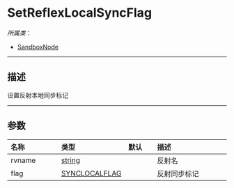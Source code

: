 # SetReflexLocalSyncFlag

*所属类*：
* [SandboxNode](/Api/Classes/Base/SandboxNode.md)
------------------------------------------------------------------------------------------
## 描述

设置反射本地同步标记

------------------------------------------------------------------------------------------
## 参数

|<div style="width:100px">名称</div>|<div style="width:100px">类型</div>|<div style="width:50px">默认</div>|<div style="width:350px">描述</div>|
|:---|:---|:---|:---|
|rvname|[string](/Api/DataType/String.md)||反射名|
|flag|[SYNCLOCALFLAG](/Api/Enums/NodeSyncLocalFlag.md)||反射同步标记|
